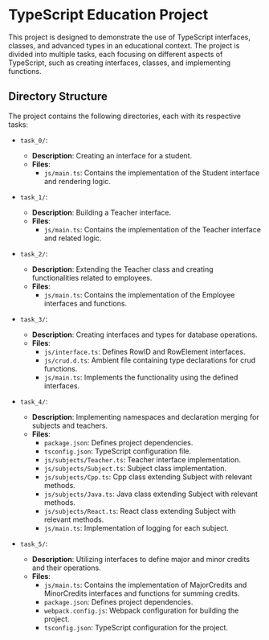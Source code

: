 # TypeScript Education Project

This project is designed to demonstrate the use of TypeScript interfaces, classes, and advanced types in an educational context. The project is divided into multiple tasks, each focusing on different aspects of TypeScript, such as creating interfaces, classes, and implementing functions.

## Directory Structure

The project contains the following directories, each with its respective tasks:

- `task_0/`: 
  - **Description**: Creating an interface for a student.
  - **Files**:
    - `js/main.ts`: Contains the implementation of the Student interface and rendering logic.

- `task_1/`:
  - **Description**: Building a Teacher interface.
  - **Files**:
    - `js/main.ts`: Contains the implementation of the Teacher interface and related logic.

- `task_2/`:
  - **Description**: Extending the Teacher class and creating functionalities related to employees.
  - **Files**:
    - `js/main.ts`: Contains the implementation of the Employee interfaces and functions.

- `task_3/`:
  - **Description**: Creating interfaces and types for database operations.
  - **Files**:
    - `js/interface.ts`: Defines RowID and RowElement interfaces.
    - `js/crud.d.ts`: Ambient file containing type declarations for crud functions.
    - `js/main.ts`: Implements the functionality using the defined interfaces.

- `task_4/`:
  - **Description**: Implementing namespaces and declaration merging for subjects and teachers.
  - **Files**:
    - `package.json`: Defines project dependencies.
    - `tsconfig.json`: TypeScript configuration file.
    - `js/subjects/Teacher.ts`: Teacher interface implementation.
    - `js/subjects/Subject.ts`: Subject class implementation.
    - `js/subjects/Cpp.ts`: Cpp class extending Subject with relevant methods.
    - `js/subjects/Java.ts`: Java class extending Subject with relevant methods.
    - `js/subjects/React.ts`: React class extending Subject with relevant methods.
    - `js/main.ts`: Implementation of logging for each subject.

- `task_5/`:
  - **Description**: Utilizing interfaces to define major and minor credits and their operations.
  - **Files**:
    - `js/main.ts`: Contains the implementation of MajorCredits and MinorCredits interfaces and functions for summing credits.
    - `package.json`: Defines project dependencies.
    - `webpack.config.js`: Webpack configuration for building the project.
    - `tsconfig.json`: TypeScript configuration for the project.

